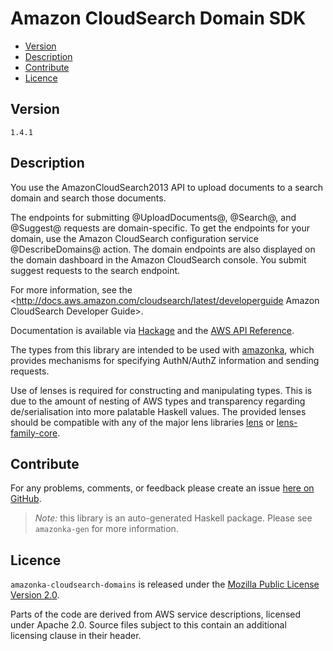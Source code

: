 # Amazon CloudSearch Domain SDK

* [Version](#version)
* [Description](#description)
* [Contribute](#contribute)
* [Licence](#licence)


## Version

`1.4.1`


## Description

You use the AmazonCloudSearch2013 API to upload documents to a search
domain and search those documents.

The endpoints for submitting @UploadDocuments@, @Search@, and @Suggest@
requests are domain-specific. To get the endpoints for your domain, use
the Amazon CloudSearch configuration service @DescribeDomains@ action.
The domain endpoints are also displayed on the domain dashboard in the
Amazon CloudSearch console. You submit suggest requests to the search
endpoint.

For more information, see the
<http://docs.aws.amazon.com/cloudsearch/latest/developerguide Amazon CloudSearch Developer Guide>.

Documentation is available via [Hackage](http://hackage.haskell.org/package/amazonka-cloudsearch-domains)
and the [AWS API Reference](https://aws.amazon.com/documentation/).

The types from this library are intended to be used with [amazonka](http://hackage.haskell.org/package/amazonka),
which provides mechanisms for specifying AuthN/AuthZ information and sending requests.

Use of lenses is required for constructing and manipulating types.
This is due to the amount of nesting of AWS types and transparency regarding
de/serialisation into more palatable Haskell values.
The provided lenses should be compatible with any of the major lens libraries
[lens](http://hackage.haskell.org/package/lens) or [lens-family-core](http://hackage.haskell.org/package/lens-family-core).

## Contribute

For any problems, comments, or feedback please create an issue [here on GitHub](https://github.com/brendanhay/amazonka/issues).

> _Note:_ this library is an auto-generated Haskell package. Please see `amazonka-gen` for more information.


## Licence

`amazonka-cloudsearch-domains` is released under the [Mozilla Public License Version 2.0](http://www.mozilla.org/MPL/).

Parts of the code are derived from AWS service descriptions, licensed under Apache 2.0.
Source files subject to this contain an additional licensing clause in their header.
